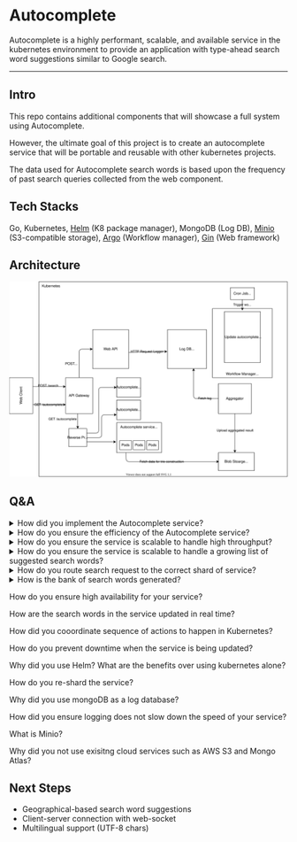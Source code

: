 # Autocomplete

Autocomplete is a highly performant, scalable, and available service in the kubernetes environment to provide an application with type-ahead search word suggestions similar to Google search.

---

## Intro

This repo contains additional components that will showcase a full system using Autocomplete.

However, the ultimate goal of this project is to create an autocomplete service that will be portable and reusable with other kubernetes projects.

The data used for Autocomplete search words is based upon the frequency of past search queries collected from the web component.

## Tech Stacks

Go, Kubernetes, [Helm](https://helm.sh/) (K8 package manager), MongoDB (Log DB), [Minio](https://min.io/) (S3-compatible storage), [Argo](https://argoproj.github.io/) (Workflow manager), [Gin](https://github.com/gin-gonic/gin) (Web framework)

## Architecture

<div align="center">
<img src="https://github.com/by12380/Autocomplete/blob/master/docs/images/autocomplete-architecture.svg" width="900px">
</div>

## Q&A

<details>
  <summary>How did you implement the Autocomplete service?</summary>
  
  ### Q: How did you implement the Autocomplete service?

  Trie was used as the data structure behind the Autocomplete service.
  
  ---
</details>

<details>
  <summary>How do you ensure the efficiency of the Autocomplete service?</summary>

  ### Q: How do you ensure the efficiency of the Autocomplete service?
  
  #### Answer:
  Since searching for all words matching a prefix in a trie has a time complexity of O(n), n being the number of nodes in the trie, the performace will suffer as the size of the trie grows.
  
  To ensure the efficiency of search, we modified the trie to store top K results at each node for its corresponding prefix.
  
  This will increase the space complexity to O(nk), where k is the number of top results we store.
  
  This will reduce the time complexity for searching words for a given prefix to O(1), and total time complexity for search operation would be reduced to O(l), where l is the length of the prefix (input keyword).
  
  A sacrifice of increased space for better time complexiity is a worth it tradeoff.
  
  ---
</div>
</details>

<details>
  <summary>How do you ensure the service is scalable to handle high throughput?</summary>

  ### Q: How do you ensure the service is scalable to handle high throughput?

  #### Answer:
  Since the Autocomplete service is read only, we can easily create replicas of the service to handle more request load.
  
  We can utilize the autoscaling feature that is supported by kubernetes natively.
  
  ---
</details>


<details>
  <summary>How do you ensure the service is scalable to handle a growing list of suggested search words?</summary>

  ### Q: How do you ensure the service is scalable to handle a growing list of suggested search words?

  #### Answer:
  As the size of the trie grows (growing list of suggested search words in our bank), it will eventually hit the memory limit for each pod instances within the service.
  
  To avoid holding all suggested search words in one app instance, we can split the search word data by the first letter alphabetically into groups, ex ([A-I], [J-R], [S-Z]).
  
  Thankfully, with the help of Helm templates, we can easily and dynamically create kubernetes resource by updating the configuration files used by Helm.
  
  ---
</details>

<details>
  <summary>How do you route search request to the correct shard of service?</summary>

  ### Q: How do you route search request to the correct shard of service?

  #### Answer:
  We placed a reverse proxy behind the autocomplete endpoints in our api gateway service. The reverse proxy will determine which shard of the autocomplete service to relay the request to by looking at which alphabet range the the first letter of the user's request query falls into. Since the api gateway is auto-scalable, it will not be a bottleneck to our autocomplete service.
  
  ---
</details>

<details>
  <summary>How is the bank of search words generated?</summary>

  ### Q: How is the bank of search words generated?

  #### Answer:
  When users make search requests (not request for autocomplete suggestions) to the web component, the requests are continously loggeed to the log DB. A cron job will then trigger our "update autocompelete service" workflow. This workflow is defined and made possible to run in a kubernetes environment by Argo Workfkow, and we defined the workflow as such:

  1. Trigger aggregator service:
    The aggregator service will read from our log DB and count the frequency of past search queries. This frequency data will then be uploaded as a file to our blob stoarge once the computation is complete. A successful operation of this step will trigger the next step.
  2. Trigger a re-deploy on our autocomplete service.
    When the autocomplete service is redeployed, the initiation of the servicee will first pull the frequency data from the blob storage and use it as the basis for constructing our trie.
  
  We used frequency of past search quries as both the dictionary of words used to populate our trie as well as the ranking for our top-K-result feature. However, the aggregator logic can be define in anyway we needed.

  ---
</details>

How do you ensure high availability for your service?

How are the search words in the service updated in real time?

How did you cooordinate sequence of actions to happen in Kubernetes?

How do you prevent downtime when the service is being updated?

Why did you use Helm? What are the benefits over using kubernetes alone?

How do you re-shard the service?

Why did you use mongoDB as a log database?

How did you ensure logging does not slow down the speed of your service?

What is Minio?

Why did you not use exisitng cloud services such as AWS S3 and Mongo Atlas?

## Next Steps

- Geographical-based search word suggestions
- Client-server connection with web-socket
- Multilingual support (UTF-8 chars)
